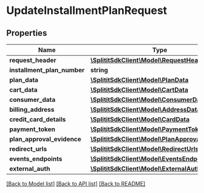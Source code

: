 # UpdateInstallmentPlanRequest

## Properties
Name | Type | Description | Notes
------------ | ------------- | ------------- | -------------
**request_header** | [**\SplititSdkClient\Model\RequestHeader**](RequestHeader.md) |  | [optional] 
**installment_plan_number** | **string** |  | [optional] 
**plan_data** | [**\SplititSdkClient\Model\PlanData**](PlanData.md) |  | [optional] 
**cart_data** | [**\SplititSdkClient\Model\CartData**](CartData.md) |  | [optional] 
**consumer_data** | [**\SplititSdkClient\Model\ConsumerData**](ConsumerData.md) |  | [optional] 
**billing_address** | [**\SplititSdkClient\Model\AddressData**](AddressData.md) |  | [optional] 
**credit_card_details** | [**\SplititSdkClient\Model\CardData**](CardData.md) |  | [optional] 
**payment_token** | [**\SplititSdkClient\Model\PaymentToken**](PaymentToken.md) |  | [optional] 
**plan_approval_evidence** | [**\SplititSdkClient\Model\PlanApprovalEvidence**](PlanApprovalEvidence.md) |  | [optional] 
**redirect_urls** | [**\SplititSdkClient\Model\RedirectUrls**](RedirectUrls.md) |  | [optional] 
**events_endpoints** | [**\SplititSdkClient\Model\EventsEndpoints**](EventsEndpoints.md) |  | [optional] 
**external_auth** | [**\SplititSdkClient\Model\ExternalAuth**](ExternalAuth.md) |  | [optional] 

[[Back to Model list]](../README.md#documentation-for-models) [[Back to API list]](../README.md#documentation-for-api-endpoints) [[Back to README]](../README.md)



